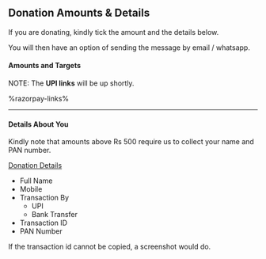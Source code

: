 <!-- eng--age: SITE //eng--age-->

## Donation Amounts & Details

If you are donating, kindly tick the amount and the details below.

You will then have an option of sending the message by email / whatsapp.

#### Amounts and Targets

NOTE: The **UPI links** will be up shortly.

%razorpay-links%

----

#### Details About You

Kindly note that amounts above Rs 500 require us to collect your name and PAN number.

<u>Donation Details</u><!--TODO: ++-->

* Full Name
* Mobile
* Transaction By
	* UPI
	* Bank Transfer
* Transaction ID
* PAN Number

If the transaction id cannot be copied, a screenshot would do.

<!--% engage-note% -->
